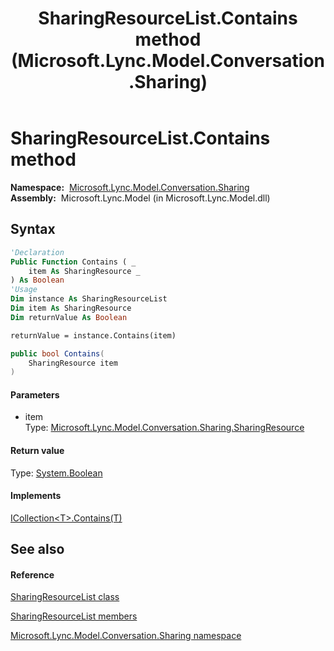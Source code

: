 ﻿---
title: SharingResourceList.Contains method  (Microsoft.Lync.Model.Conversation.Sharing)
TOCTitle: 'Contains method '
ms:assetid: M:Microsoft.Lync.Model.Conversation.Sharing.SharingResourceList.Contains(Microsoft.Lync.Model.Conversation.Sharing.SharingResource)_DI_3_UC_OCS14MrefLyncWPF
ms:mtpsurl: https://msdn.microsoft.com/en-us/library/microsoft.lync.model.conversation.sharing.sharingresourcelist.contains(v=office.15)
ms:contentKeyID: 48594455
ms.date: 07/28/2014
mtps_version: v=office.15
f1_keywords:
- Microsoft.Lync.Model.Conversation.Sharing.SharingResourceList.Contains
dev_langs:
- CSharp
- JScript
- VB
- other
---

# SharingResourceList.Contains method

**Namespace:**  [Microsoft.Lync.Model.Conversation.Sharing](microsoft-lync-model-conversation-sharing-namespace_2.md)  
**Assembly:**  Microsoft.Lync.Model (in Microsoft.Lync.Model.dll)

## Syntax

``` vb
'Declaration
Public Function Contains ( _
    item As SharingResource _
) As Boolean
'Usage
Dim instance As SharingResourceList
Dim item As SharingResource
Dim returnValue As Boolean

returnValue = instance.Contains(item)
```

``` csharp
public bool Contains(
    SharingResource item
)
```

#### Parameters

  - item  
    Type: [Microsoft.Lync.Model.Conversation.Sharing.SharingResource](sharingresource-class-microsoft-lync-model-conversation-sharing_2.md)  

#### Return value

Type: [System.Boolean](http://msdn2.microsoft.com/en-us/library/a28wyd50)  

#### Implements

[ICollection\<T\>.Contains(T)](http://msdn2.microsoft.com/en-us/library/k5cf1d56)  

## See also

#### Reference

[SharingResourceList class](sharingresourcelist-class-microsoft-lync-model-conversation-sharing_2.md)

[SharingResourceList members](sharingresourcelist-members-microsoft-lync-model-conversation-sharing_2.md)

[Microsoft.Lync.Model.Conversation.Sharing namespace](microsoft-lync-model-conversation-sharing-namespace_2.md)

